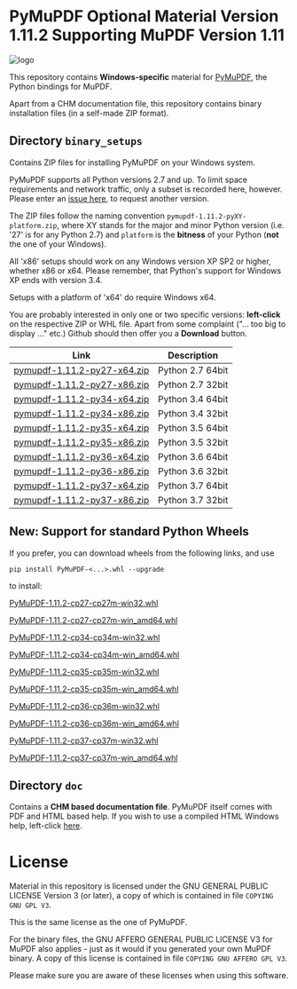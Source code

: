 # PyMuPDF Optional Material Version 1.11.2 Supporting MuPDF Version 1.11

![logo](https://github.com/rk700/PyMuPDF/blob/master/demo/pymupdf.jpg)

This repository contains **Windows-specific** material for [PyMuPDF](https://github.com/rk700/PyMuPDF), the Python bindings for MuPDF.

Apart from a CHM documentation file, this repository contains binary installation files (in a self-made ZIP format).

## Directory ``binary_setups``
Contains ZIP files for installing PyMuPDF on your Windows system.

PyMuPDF supports all Python versions 2.7 and up. To limit space requirements and network traffic, only a subset is recorded here, however. Please enter an [issue here](https://github.com/rk700/PyMuPDF/issues), to request another version.

The ZIP files follow the naming convention ``pymupdf-1.11.2-pyXY-platform.zip``, where XY stands for the major and minor Python version (i.e. '27' is for any Python 2.7) and ``platform`` is the **bitness** of your Python (**not** the one of your Windows).

All 'x86' setups should work on any Windows version XP SP2 or higher, whether x86 or x64. Please remember, that Python's support for Windows XP ends with version 3.4.

Setups with a platform of 'x64' do require Windows x64.

You are probably interested in only one or two specific versions: **left-click** on the respective ZIP or WHL file. Apart from some complaint ("... too big to display ..." etc.) Github should then offer you a **Download** button.

Link|Description
----|-------------
[pymupdf-1.11.2-py27-x64.zip](https://github.com/JorjMcKie/PyMuPDF-optional-material/blob/master/binary_setups/pymupdf-1.11.2-py27-x64.zip)|Python 2.7 64bit
[pymupdf-1.11.2-py27-x86.zip](https://github.com/JorjMcKie/PyMuPDF-optional-material/blob/master/binary_setups/pymupdf-1.11.2-py27-x86.zip)|Python 2.7 32bit
[pymupdf-1.11.2-py34-x64.zip](https://github.com/JorjMcKie/PyMuPDF-optional-material/blob/master/binary_setups/pymupdf-1.11.2-py34-x64.zip)|Python 3.4 64bit
[pymupdf-1.11.2-py34-x86.zip](https://github.com/JorjMcKie/PyMuPDF-optional-material/blob/master/binary_setups/pymupdf-1.11.2-py34-x86.zip)|Python 3.4 32bit
[pymupdf-1.11.2-py35-x64.zip](https://github.com/JorjMcKie/PyMuPDF-optional-material/blob/master/binary_setups/pymupdf-1.11.2-py35-x64.zip)|Python 3.5 64bit
[pymupdf-1.11.2-py35-x86.zip](https://github.com/JorjMcKie/PyMuPDF-optional-material/blob/master/binary_setups/pymupdf-1.11.2-py35-x86.zip)|Python 3.5 32bit
[pymupdf-1.11.2-py36-x64.zip](https://github.com/JorjMcKie/PyMuPDF-optional-material/blob/master/binary_setups/pymupdf-1.11.2-py36-x64.zip)|Python 3.6 64bit
[pymupdf-1.11.2-py36-x86.zip](https://github.com/JorjMcKie/PyMuPDF-optional-material/blob/master/binary_setups/pymupdf-1.11.2-py36-x86.zip)|Python 3.6 32bit
[pymupdf-1.11.2-py37-x64.zip](https://github.com/JorjMcKie/PyMuPDF-optional-material/blob/master/binary_setups/pymupdf-1.11.2-py37-x64.zip)|Python 3.7 64bit
[pymupdf-1.11.2-py37-x86.zip](https://github.com/JorjMcKie/PyMuPDF-optional-material/blob/master/binary_setups/pymupdf-1.11.2-py37-x86.zip)|Python 3.7 32bit

## **New:** Support for standard Python Wheels
If you prefer, you can download wheels from the following links, and use

`pip install PyMuPDF-<...>.whl --upgrade`

to install:

[PyMuPDF-1.11.2-cp27-cp27m-win32.whl](https://github.com/JorjMcKie/PyMuPDF-wheels/blob/master/PyMuPDF-1.11.2-cp27-cp27m-win32.whl)

[PyMuPDF-1.11.2-cp27-cp27m-win_amd64.whl](https://github.com/JorjMcKie/PyMuPDF-wheels/blob/master/PyMuPDF-1.11.2-cp27-cp27m-win_amd64.whl)

[PyMuPDF-1.11.2-cp34-cp34m-win32.whl](https://github.com/JorjMcKie/PyMuPDF-wheels/blob/master/PyMuPDF-1.11.2-cp34-cp34m-win32.whl)

[PyMuPDF-1.11.2-cp34-cp34m-win_amd64.whl](https://github.com/JorjMcKie/PyMuPDF-wheels/blob/master/PyMuPDF-1.11.2-cp34-cp34m-win_amd64.whl)

[PyMuPDF-1.11.2-cp35-cp35m-win32.whl](https://github.com/JorjMcKie/PyMuPDF-wheels/blob/master/PyMuPDF-1.11.2-cp35-cp35m-win32.whl)

[PyMuPDF-1.11.2-cp35-cp35m-win_amd64.whl](https://github.com/JorjMcKie/PyMuPDF-wheels/blob/master/PyMuPDF-1.11.2-cp35-cp35m-win_amd64.whl)

[PyMuPDF-1.11.2-cp36-cp36m-win32.whl](https://github.com/JorjMcKie/PyMuPDF-wheels/blob/master/PyMuPDF-1.11.2-cp36-cp36m-win32.whl)

[PyMuPDF-1.11.2-cp36-cp36m-win_amd64.whl](https://github.com/JorjMcKie/PyMuPDF-wheels/blob/master/PyMuPDF-1.11.2-cp36-cp36m-win_amd64.whl)

[PyMuPDF-1.11.2-cp37-cp37m-win32.whl](https://github.com/JorjMcKie/PyMuPDF-wheels/blob/master/PyMuPDF-1.11.2-cp37-cp37m-win32.whl)

[PyMuPDF-1.11.2-cp37-cp37m-win_amd64.whl](https://github.com/JorjMcKie/PyMuPDF-wheels/blob/master/PyMuPDF-1.11.2-cp37-cp37m-win_amd64.whl)

## Directory ``doc``
Contains a **CHM based documentation file**. PyMuPDF itself comes with PDF and HTML based help. If you wish to use a compiled HTML Windows help, left-click [here](https://github.com/JorjMcKie/PyMuPDF-optional-material/blob/master/doc/PyMuPDF.chm).

# License
Material in this repository is licensed under the GNU GENERAL PUBLIC LICENSE Version 3 (or later), a copy of which is contained in file ``COPYING GNU GPL V3``.

This is the same license as the one of PyMuPDF.

For the binary files, the GNU AFFERO GENERAL PUBLIC LICENSE V3 for MuPDF also applies - just as it would if you generated your own MuPDF binary. A copy of this license is contained in file ``COPYING GNU AFFERO GPL V3``.

Please make sure you are aware of these licenses when using this software.
